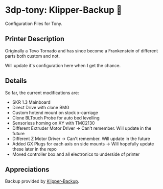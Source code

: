 # 3dp-tony: Klipper-Backup 💾 

Configuration Files for Tony.

## Printer Description

Originally a Tevo Tornado and has since become a Frankenstein of different parts both custom and not.

Will update it's configuration here when I get the chance. 

## Details

So far, the current modifications are:

- SKR 1.3 Mainboard
- Direct Drive with clone BMG
- Custom hotend mount on stock x-carriage
- Clone BLTouch Probe for auto bed levelling
- Sensorless homing on XY with TMC2130
- Different Extruder Motor Driver -> Can't remember. Will update in the future
- Different Z Motor Driver -> Can't remember. Will update in the future
- Added GX Plugs for each axis on side mounts -> Will hopefully update these later in the repo
- Moved controller box and all electronics to underside of printer

## Appreciations

Backup provided by [Klipper-Backup](https://github.com/Staubgeborener/klipper-backup).

